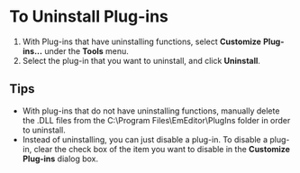 # To Uninstall Plug-ins

1. With Plug-ins that have uninstalling functions, select **Customize**
**Plug-ins...** under the **Tools** menu.
2. Select the plug-in that you want to uninstall, and click **Uninstall**.

## Tips

- With plug-ins that do not have uninstalling functions, manually delete the .DLL files
from the C:\\Program Files\\EmEditor\\PlugIns folder in order to uninstall.
- Instead of uninstalling, you can just disable a plug-in. To disable a plug-in, clear the check box of the item you want to disable in the **Customize Plug-ins** dialog box.
